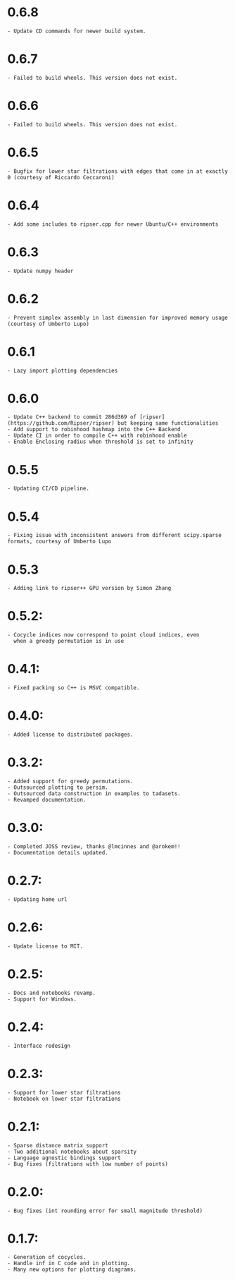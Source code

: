 # 0.6.8

    - Update CD commands for newer build system.

# 0.6.7

    - Failed to build wheels. This version does not exist.

# 0.6.6

    - Failed to build wheels. This version does not exist.

# 0.6.5

    - Bugfix for lower star filtrations with edges that come in at exactly 0 (courtesy of Riccardo Ceccaroni)

# 0.6.4

    - Add some includes to ripser.cpp for newer Ubuntu/C++ environments

# 0.6.3

    - Update numpy header

# 0.6.2

    - Prevent simplex assembly in last dimension for improved memory usage (courtesy of Umberto Lupo)

# 0.6.1

    - Lazy import plotting dependencies

# 0.6.0

    - Update C++ backend to commit 286d369 of [ripser](https://github.com/Ripser/ripser) but keeping same functionalities
    - Add support to robinhood hashmap into the C++ Backend
    - Update CI in order to compile C++ with robinhood enable
    - Enable Enclosing radius when threshold is set to infinity

# 0.5.5

    - Updating CI/CD pipeline.

# 0.5.4

    - Fixing issue with inconsistent answers from different scipy.sparse formats, courtesy of Umberto Lupo

# 0.5.3

    - Adding link to ripser++ GPU version by Simon Zhang

# 0.5.2:

    - Cocycle indices now correspond to point cloud indices, even
      when a greedy permutation is in use

# 0.4.1:

    - Fixed packing so C++ is MSVC compatible.

# 0.4.0:

    - Added license to distributed packages.

# 0.3.2:

    - Added support for greedy permutations.
    - Outsourced plotting to persim.
    - Outsourced data construction in examples to tadasets.
    - Revamped documentation.

# 0.3.0:

    - Completed JOSS review, thanks @lmcinnes and @arokem!!
    - Documentation details updated.

# 0.2.7:

    - Updating home url

# 0.2.6:

    - Update license to MIT.

# 0.2.5:

    - Docs and notebooks revamp.
    - Support for Windows.

# 0.2.4:

    - Interface redesign

# 0.2.3:

    - Support for lower star filtrations
    - Notebook on lower star filtrations

# 0.2.1:

    - Sparse distance matrix support
    - Two additional notebooks about sparsity
    - Language agnostic bindings support
    - Bug fixes (filtrations with low number of points)

# 0.2.0:

    - Bug fixes (int rounding error for small magnitude threshold)

# 0.1.7:

    - Generation of cocycles.
    - Handle inf in C code and in plotting.
    - Many new options for plotting diagrams.
